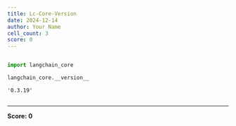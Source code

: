 ```yaml
---
title: Lc-Core-Version
date: 2024-12-14
author: Your Name
cell_count: 3
score: 0
---
```


```python

```


```python
import langchain_core

langchain_core.__version__
```




    '0.3.19'




```python

```


---
**Score: 0**